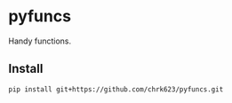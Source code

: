 # pyfuncs

Handy functions.

## Install
```bash
pip install git+https://github.com/chrk623/pyfuncs.git
```